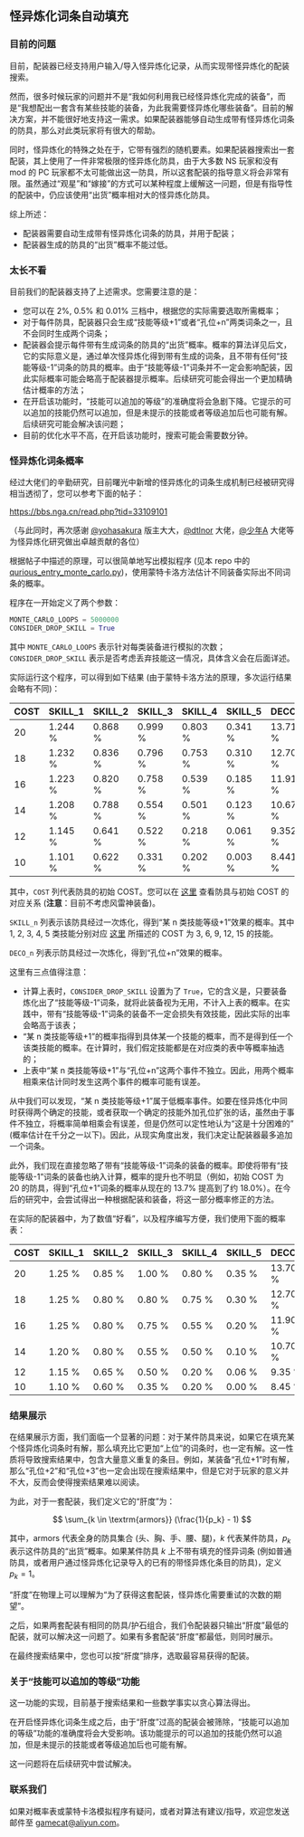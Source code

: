 ## 怪异炼化词条自动填充

### 目前的问题

目前，配装器已经支持用户输入/导入怪异炼化记录，从而实现带怪异炼化的配装搜索。

然而，很多时候玩家的问题并不是“我如何利用我已经怪异炼化完成的装备”，而是“我想配出一套含有某些技能的装备，为此我需要怪异炼化哪些装备”。目前的解决方案，并不能很好地支持这一需求。如果配装器能够自动生成带有怪异炼化词条的防具，那么对此类玩家将有很大的帮助。

同时，怪异炼化的特殊之处在于，它带有强烈的随机要素。如果配装器搜索出一套配装，其上使用了一件非常极限的怪异炼化防具，由于大多数 NS 玩家和没有 mod 的 PC 玩家都不太可能做出这一防具，所以这套配装的指导意义将会非常有限。虽然通过“观星”和“嫁接”的方式可以某种程度上缓解这一问题，但是有指导性的配装中，仍应该使用“出货”概率相对大的怪异炼化防具。

综上所述：

- 配装器需要自动生成带有怪异炼化词条的防具，并用于配装；
- 配装器生成的防具的“出货”概率不能过低。

### 太长不看

目前我们的配装器支持了上述需求。您需要注意的是：

- 您可以在 2%, 0.5% 和 0.01% 三档中，根据您的实际需要选取所需概率；
- 对于每件防具，配装器只会生成“技能等级+1”或者“孔位+n”两类词条之一，且不会同时生成两个词条；
- 配装器会提示每件带有生成词条的防具的“出货”概率。概率的算法详见后文，它的实际意义是，通过单次怪异炼化得到带有生成的词条，且不带有任何“技能等级-1”词条的防具的概率。由于“技能等级-1”词条并不一定会影响配装，因此实际概率可能会略高于配装器提示概率。后续研究可能会得出一个更加精确估计概率的方法；
- 在开启该功能时，“技能可以追加的等级”的准确度将会急剧下降。它提示的可以追加的技能仍然可以追加，但是未提示的技能或者等级追加后也可能有解。后续研究可能会解决该问题；
- 目前的优化水平不高，在开启该功能时，搜索可能会需要数分钟。

### 怪异炼化词条概率

经过大佬们的辛勤研究，目前曙光中新增的怪异炼化的词条生成机制已经被研究得相当透彻了，您可以参考下面的帖子：

https://bbs.nga.cn/read.php?tid=33109101

（与此同时，再次感谢 [@yohasakura](https://bbs.nga.cn/nuke.php?func=ucp&uid=51032) 版主大大，[@dtlnor](https://space.bilibili.com/1887638) 大佬，[@少年A](https://space.bilibili.com/359203633) 大佬等为怪异炼化研究做出卓越贡献的各位）

根据帖子中描述的原理，可以很简单地写出模拟程序 (见本 repo 中的 [qurious_entry_monte_carlo.py](https://github.com/applepi-icpc/qurious-filling-introduction/blob/master/qurious_entry_monte_carlo.py))，使用蒙特卡洛方法估计不同装备实际出不同词条的概率。

程序在一开始定义了两个参数：

```python
MONTE_CARLO_LOOPS = 5000000
CONSIDER_DROP_SKILL = True
```

其中 `MONTE_CARLO_LOOPS` 表示针对每类装备进行模拟的次数；`CONSIDER_DROP_SKILL` 表示是否考虑丢弃技能这一情况，具体含义会在后面详述。

实际运行这个程序，可以得到如下结果 (由于蒙特卡洛方法的原理，多次运行结果会略有不同)：

|   COST | SKILL_1   | SKILL_2   | SKILL_3   | SKILL_4   | SKILL_5   | DECO_1   | DECO_2   | DECO_3   | DECO_4+   |
|--------|-----------|-----------|-----------|-----------|-----------|----------|----------|----------|-----------|
|     20 | 1.244 %   | 0.868 %   | 0.999 %   | 0.803 %   | 0.341 %   | 13.711 % | 2.678 %  | 0.271 %  | 0.007 %   |
|     18 | 1.232 %   | 0.836 %   | 0.796 %   | 0.753 %   | 0.310 %   | 12.709 % | 2.053 %  | 0.141 %  | 0.002 %   |
|     16 | 1.223 %   | 0.820 %   | 0.758 %   | 0.539 %   | 0.185 %   | 11.915 % | 1.530 %  | 0.065 %  | 0.000 %   |
|     14 | 1.208 %   | 0.788 %   | 0.554 %   | 0.501 %   | 0.123 %   | 10.678 % | 1.092 %  | 0.037 %  | 0.000 %   |
|     12 | 1.145 %   | 0.641 %   | 0.522 %   | 0.218 %   | 0.061 %   | 9.352 %  | 0.734 %  | 0.021 %  | 0.000 %   |
|     10 | 1.101 %   | 0.622 %   | 0.331 %   | 0.202 %   | 0.003 %   | 8.441 %  | 0.484 %  | 0.010 %  | 0.000 %   |

其中，`COST` 列代表防具的初始 COST。您可以在 [这里](https://docs.qq.com/sheet/DRlJVTWpwUkVRallz?tab=lpncye) 查看防具与初始 COST 的对应关系 (**注意**：目前不考虑风雷神装备)。

`SKILL_n` 列表示该防具经过一次炼化，得到“某 n 类技能等级+1”效果的概率。其中 1, 2, 3, 4, 5 类技能分别对应 [这里](https://docs.qq.com/sheet/DRlJVTWpwUkVRallz?tab=gbypuk) 所描述的 COST 为 3, 6, 9, 12, 15 的技能。

`DECO_n` 列表示防具经过一次炼化，得到“孔位+n”效果的概率。

这里有三点值得注意：
- 计算上表时，`CONSIDER_DROP_SKILL` 设置为了 `True`，它的含义是，只要装备炼化出了“技能等级-1”词条，就将此装备视为无用，不计入上表的概率。在实践中，带有“技能等级-1”词条的装备不一定会损失有效技能，因此实际的出率会略高于该表；
- “某 n 类技能等级+1”的概率指得到具体某一个技能的概率，而不是得到任一个该类技能的概率。在计算时，我们假定技能都是在对应类的表中等概率抽选的；
- 上表中“某 n 类技能等级+1”与“孔位+n”这两个事件不独立。因此，用两个概率相乘来估计同时发生这两个事件的概率可能有误差。

从中我们可以发现，“某 n 类技能等级+1”属于低概率事件。如要在怪异炼化中同时获得两个确定的技能，或者获取一个确定的技能外加孔位扩张的话，虽然由于事件不独立，将概率简单相乘会有误差，但是仍然可以定性地认为“这是十分困难的” (概率估计在千分之一以下)。因此，从现实角度出发，我们决定让配装器最多追加一个词条。

此外，我们现在直接忽略了带有“技能等级-1”词条的装备的概率。即使将带有“技能等级-1”词条的装备也纳入计算，概率的提升也不明显（例如，初始 COST 为 20 的防具，得到“孔位+1”词条的概率从现在的 13.7% 提高到了约 18.0%）。在今后的研究中，会尝试得出一种根据配装和装备，将这一部分概率修正的方法。

在实际的配装器中，为了数值“好看”，以及程序编写方便，我们使用下面的概率表：


|   COST | SKILL_1   | SKILL_2   | SKILL_3   | SKILL_4   | SKILL_5   | DECO_1   | DECO_2   | DECO_3   | DECO_4+   |
|--------|-----------|-----------|-----------|-----------|-----------|----------|----------|----------|-----------|
|     20 | 1.25 %    | 0.85 %    | 1.00 %    | 0.80 %    | 0.35 %    | 13.70 %  | 2.70 %   | 0.25 %   | 0.00 %    |
|     18 | 1.25 %    | 0.80 %    | 0.80 %    | 0.75 %    | 0.30 %    | 12.70 %  | 2.05 %   | 0.15 %   | 0.00 %    |
|     16 | 1.25 %    | 0.80 %    | 0.75 %    | 0.55 %    | 0.20 %    | 11.90 %  | 1.55 %   | 0.07 %   | 0.00 %    |
|     14 | 1.20 %    | 0.80 %    | 0.55 %    | 0.50 %    | 0.10 %    | 10.70 %  | 1.05 %   | 0.04 %   | 0.00 %    |
|     12 | 1.15 %    | 0.65 %    | 0.50 %    | 0.20 %    | 0.06 %    | 9.35 %   | 0.75 %   | 0.02 %   | 0.00 %    |
|     10 | 1.10 %    | 0.60 %    | 0.35 %    | 0.20 %    | 0.00 %    | 8.45 %   | 0.50 %   | 0.01 %   | 0.00 %    |

### 结果展示

在结果展示方面，我们面临一个显著的问题：对于某件防具来说，如果它在填充某个怪异炼化词条时有解，那么填充比它更加“上位”的词条时，也一定有解。这一性质将导致搜索结果中，包含大量意义重复的条目。例如，某装备“孔位+1”时有解，那么“孔位+2”和“孔位+3”也一定会出现在搜索结果中，但是它对于玩家的意义并不大，反而会使得搜索结果难以阅读。

为此，对于一套配装，我们定义它的“肝度”为：

$$ \sum_{k \in \textrm{armors}} (\frac{1}{p_k} - 1) $$

其中，$\textrm{armors}$ 代表全身的防具集合 (头、胸、手、腰、腿)，$k$ 代表某件防具，$p_k$ 表示这件防具的“出货”概率。如果某件防具 $k$ 上不带有填充的怪异词条 (例如普通防具，或者用户通过怪异炼化记录导入的已有的带怪异炼化条目的防具)，定义 $p_k = 1$。

“肝度”在物理上可以理解为“为了获得这套配装，怪异炼化需要重试的次数的期望”。

之后，如果两套配装有相同的防具/护石组合，我们令配装器只输出“肝度”最低的配装，就可以解决这一问题了。如果有多套配装“肝度”都最低，则同时展示。

在最终搜索结果中，您也可以按“肝度”排序，选取最容易获得的配装。

### 关于“技能可以追加的等级”功能

这一功能的实现，目前基于搜索结果和一些数学事实以贪心算法得出。

在开启怪异炼化词条生成之后，由于“肝度”过高的配装会被筛除，“技能可以追加的等级”功能的准确度将会大受影响。该功能提示的可以追加的技能仍然可以追加，但是未提示的技能或者等级追加后也可能有解。

这一问题将在后续研究中尝试解决。

### 联系我们

如果对概率表或蒙特卡洛模拟程序有疑问，或者对算法有建议/指导，欢迎您发送邮件至 gamecat@aliyun.com。
